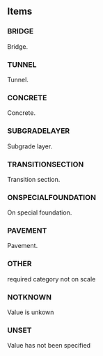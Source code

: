 

<!-- end of short definition -->
## Items

### BRIDGE
Bridge.

### TUNNEL
Tunnel.

### CONCRETE
Concrete.

### SUBGRADELAYER
Subgrade layer.

### TRANSITIONSECTION
Transition section.

### ONSPECIALFOUNDATION
On special foundation.

### PAVEMENT
Pavement.

### OTHER
required category not on scale

### NOTKNOWN
Value is unkown

### UNSET
Value has not been specified
